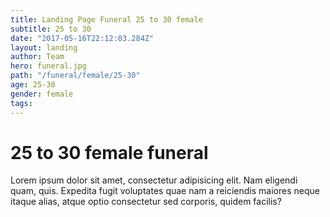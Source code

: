 ```yaml
---
title: Landing Page Funeral 25 to 30 female
subtitle: 25 to 30
date: "2017-05-16T22:12:03.284Z"
layout: landing
author: Team
hero: funeral.jpg
path: "/funeral/female/25-30"
age: 25-30
gender: female
tags:
---
```


# 25 to 30 female funeral

Lorem ipsum dolor sit amet, consectetur adipisicing elit. Nam eligendi quam, quis. Expedita fugit voluptates quae nam a reiciendis maiores neque itaque alias, atque optio consectetur sed corporis, quidem facilis?